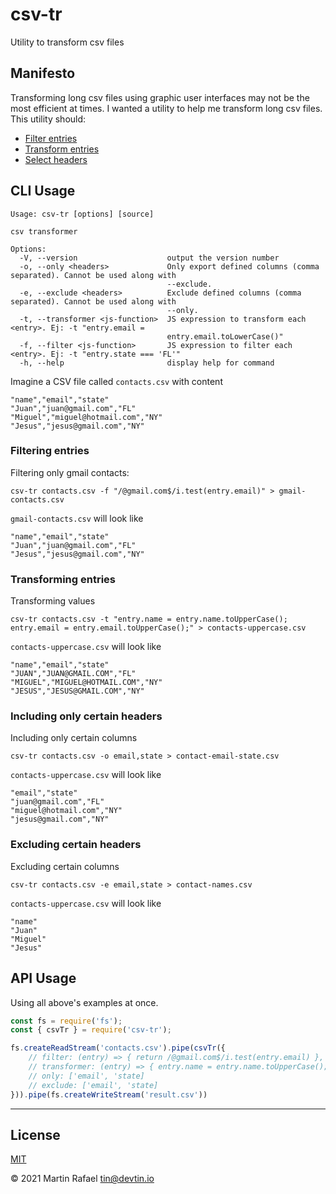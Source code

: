 # csv-tr

Utility to transform csv files

## Manifesto

Transforming long csv files using graphic user interfaces may not be the most efficient at times. I wanted a utility to
help me transform long csv files. This utility should:

- [Filter entries](#filtering-entries)
- [Transform entries](#transforming-entries)
- [Select headers](#)

## CLI Usage

```text
Usage: csv-tr [options] [source]

csv transformer

Options:
  -V, --version                    output the version number
  -o, --only <headers>             Only export defined columns (comma separated). Cannot be used along with
                                   --exclude.
  -e, --exclude <headers>          Exclude defined columns (comma separated). Cannot be used along with
                                   --only.
  -t, --transformer <js-function>  JS expression to transform each <entry>. Ej: -t "entry.email =
                                   entry.email.toLowerCase()"
  -f, --filter <js-function>       JS expression to filter each <entry>. Ej: -t "entry.state === 'FL'"
  -h, --help                       display help for command
```

Imagine a CSV file called `contacts.csv` with content

```csv
"name","email","state"
"Juan","juan@gmail.com","FL"
"Miguel","miguel@hotmail.com","NY"
"Jesus","jesus@gmail.com","NY"
```

### Filtering entries

Filtering only gmail contacts:

```shell
csv-tr contacts.csv -f "/@gmail.com$/i.test(entry.email)" > gmail-contacts.csv
```

`gmail-contacts.csv` will look like

```csv
"name","email","state"
"Juan","juan@gmail.com","FL"
"Jesus","jesus@gmail.com","NY"
```

### Transforming entries

Transforming values

```shell
csv-tr contacts.csv -t "entry.name = entry.name.toUpperCase(); entry.email = entry.email.toUpperCase();" > contacts-uppercase.csv
```

`contacts-uppercase.csv` will look like

```csv
"name","email","state"
"JUAN","JUAN@GMAIL.COM","FL"
"MIGUEL","MIGUEL@HOTMAIL.COM","NY"
"JESUS","JESUS@GMAIL.COM","NY"
```

### Including only certain headers 

Including only certain columns

```shell
csv-tr contacts.csv -o email,state > contact-email-state.csv
```

`contacts-uppercase.csv` will look like

```csv
"email","state"
"juan@gmail.com","FL"
"miguel@hotmail.com","NY"
"jesus@gmail.com","NY"
```

### Excluding certain headers

Excluding certain columns

```shell
csv-tr contacts.csv -e email,state > contact-names.csv
```

`contacts-uppercase.csv` will look like

```csv
"name"
"Juan"
"Miguel"
"Jesus"
```

## API Usage

Using all above's examples at once.

```js
const fs = require('fs');
const { csvTr } = require('csv-tr');

fs.createReadStream('contacts.csv').pipe(csvTr({
    // filter: (entry) => { return /@gmail.com$/i.test(entry.email) },
    // transformer: (entry) => { entry.name = entry.name.toUpperCase(); entry.email = entry.email.toUpperCase(); return entry }
    // only: ['email', 'state]
    // exclude: ['email', 'state]
})).pipe(fs.createWriteStream('result.csv'))
```

* * *

## License

[MIT](https://opensource.org/licenses/MIT)

&copy; 2021 Martin Rafael <tin@devtin.io>
